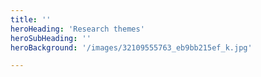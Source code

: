 ```yaml
---
title: ''
heroHeading: 'Research themes'
heroSubHeading: ''
heroBackground: '/images/32109555763_eb9bb215ef_k.jpg'

---
```



&#x200B;
